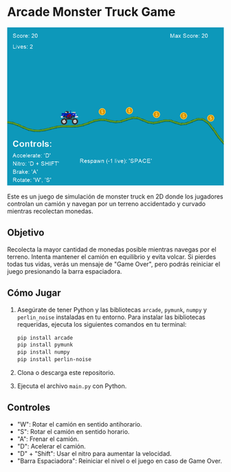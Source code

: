 # Arcade Monster Truck Game

![Monster Truck](assets/screenshot.png)

Este es un juego de simulación de monster truck en 2D donde los jugadores controlan un camión y navegan por un terreno accidentado y curvado mientras recolectan monedas.

## Objetivo

Recolecta la mayor cantidad de monedas posible mientras navegas por el terreno. Intenta mantener el camión en equilibrio y evita volcar. Si pierdes todas tus vidas, verás un mensaje de "Game Over", pero podrás reiniciar el juego presionando la barra espaciadora.

## Cómo Jugar

1. Asegúrate de tener Python y las bibliotecas `arcade`, `pymunk`, `numpy` y `perlin_noise` instaladas en tu entorno.
   Para instalar las bibliotecas requeridas, ejecuta los siguientes comandos en tu terminal:

   ```bash
   pip install arcade
   pip install pymunk
   pip install numpy
   pip install perlin-noise
   
3. Clona o descarga este repositorio.
4. Ejecuta el archivo `main.py` con Python.

## Controles

- "W": Rotar el camión en sentido antihorario.
- "S": Rotar el camión en sentido horario.
- "A": Frenar el camión.
- "D": Acelerar el camión.
- "D" + "Shift": Usar el nitro para aumentar la velocidad.
- "Barra Espaciadora": Reiniciar el nivel o el juego en caso de Game Over.



